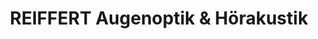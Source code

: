---
title: "REIFFERT Augenoptik & Hörakustik"
url: /giebelstadt/reiffert-augenoptik-und-hoerakustik/
shop: Optiker
---